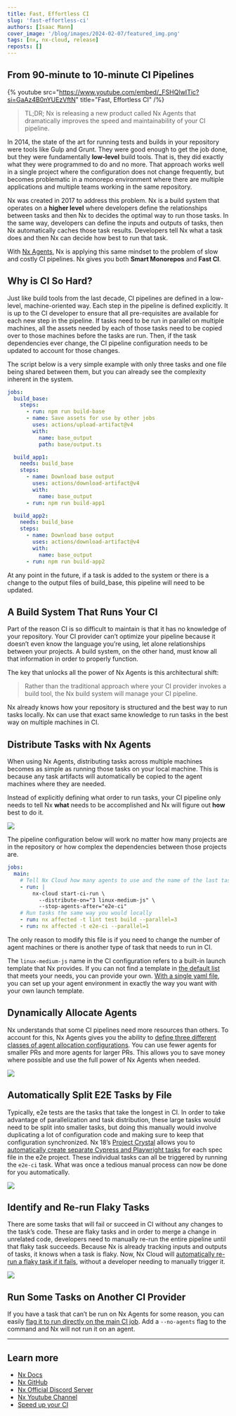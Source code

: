 ```yaml
---
title: Fast, Effortless CI
slug: 'fast-effortless-ci'
authors: [Isaac Mann]
cover_image: '/blog/images/2024-02-07/featured_img.png'
tags: [nx, nx-cloud, release]
reposts: []
---
```


## From 90-minute to 10-minute CI Pipelines

{% youtube src="https://www.youtube.com/embed/_FSHQIwITic?si=GaAz4B0nYUEzVftN" title="Fast, Effortless CI" /%}

> TL;DR; Nx is releasing a new product called Nx Agents that dramatically improves the speed and maintainability of your CI pipeline.

In 2014, the state of the art for running tests and builds in your repository were tools like Gulp and Grunt. They were good enough to get the job done, but they were fundamentally **low-level** build tools. That is, they did exactly what they were programmed to do and no more. That approach works well in a single project where the configuration does not change frequently, but becomes problematic in a monorepo environment where there are multiple applications and multiple teams working in the same repository.

Nx was created in 2017 to address this problem. Nx is a build system that operates on a **higher level** where developers define the relationships between tasks and then Nx to decides the optimal way to run those tasks. In the same way, developers can define the inputs and outputs of tasks, then Nx automatically caches those task results. Developers tell Nx what a task does and then Nx can decide how best to run that task.

With [Nx Agents](/ci/features/distribute-task-execution), Nx is applying this same mindset to the problem of slow and costly CI pipelines. Nx gives you both **Smart Monorepos** and **Fast CI**.

## Why is CI So Hard?

Just like build tools from the last decade, CI pipelines are defined in a low-level, machine-oriented way. Each step in the pipeline is defined explicitly. It is up to the CI developer to ensure that all pre-requisites are available for each new step in the pipeline. If tasks need to be run in parallel on multiple machines, all the assets needed by each of those tasks need to be copied over to those machines before the tasks are run. Then, if the task dependencies ever change, the CI pipeline configuration needs to be updated to account for those changes.

The script below is a very simple example with only three tasks and one file being shared between them, but you can already see the complexity inherent in the system.

```yaml
jobs:
  build_base:
    steps:
      - run: npm run build-base
      - name: Save assets for use by other jobs
        uses: actions/upload-artifact@v4
        with:
          name: base_output
          path: base/output.ts

  build_app1:
    needs: build_base
    steps:
      - name: Download base output
        uses: actions/download-artifact@v4
        with:
          name: base_output
      - run: npm run build-app1

  build_app2:
    needs: build_base
    steps:
      - name: Download base output
        uses: actions/download-artifact@v4
        with:
          name: base_output
      - run: npm run build-app2
```

At any point in the future, if a task is added to the system or there is a change to the output files of build_base, this pipeline will need to be updated.

## A Build System That Runs Your CI

Part of the reason CI is so difficult to maintain is that it has no knowledge of your repository. Your CI provider can’t optimize your pipeline because it doesn’t even know the language you’re using, let alone relationships between your projects. A build system, on the other hand, must know all that information in order to properly function.

The key that unlocks all the power of Nx Agents is this architectural shift:

> Rather than the traditional approach where your CI provider invokes a build tool, the Nx build system will manage your CI pipeline.

Nx already knows how your repository is structured and the best way to run tasks locally. Nx can use that exact same knowledge to run tasks in the best way on multiple machines in CI.

## Distribute Tasks with Nx Agents

When using Nx Agents, distributing tasks across multiple machines becomes as simple as running those tasks on your local machine. This is because any task artifacts will automatically be copied to the agent machines where they are needed.

Instead of explicitly defining what order to run tasks, your CI pipeline only needs to tell Nx **what** needs to be accomplished and Nx will figure out **how** best to do it.

![](/blog/images/2024-02-07/bodyimg1.webp)

The pipeline configuration below will work no matter how many projects are in the repository or how complex the dependencies between those projects are.

```yaml
jobs:
  main:
    # Tell Nx Cloud how many agents to use and the name of the last task
    - run: |
        nx-cloud start-ci-run \
          --distribute-on="3 linux-medium-js" \
          --stop-agents-after="e2e-ci"
    # Run tasks the same way you would locally
    - run: nx affected -t lint test build --parallel=3
    - run: nx affected -t e2e-ci --parallel=1
```

The only reason to modify this file is if you need to change the number of agent machines or there is another type of task that needs to run in CI.

The `linux-medium-js` name in the CI configuration refers to a built-in launch template that Nx provides. If you can not find a template in [the default list](https://github.com/nrwl/nx-cloud-workflows/blob/main/launch-templates/linux.yaml) that meets your needs, you can provide your own. [With a single yaml file](/ci/reference/launch-templates), you can set up your agent environment in exactly the way you want with your own launch template.

## Dynamically Allocate Agents

Nx understands that some CI pipelines need more resources than others. To account for this, Nx Agents gives you the ability to [define three different classes of agent allocation configurations](/ci/features/dynamic-agents). You can use fewer agents for smaller PRs and more agents for larger PRs. This allows you to save money where possible and use the full power of Nx Agents when needed.

![](/blog/images/2024-02-07/bodyimg2.webp)

## Automatically Split E2E Tasks by File

Typically, e2e tests are the tasks that take the longest in CI. In order to take advantage of parallelization and task distribution, these large tasks would need to be split into smaller tasks, but doing this manually would involve duplicating a lot of configuration code and making sure to keep that configuration synchronized. Nx 18’s [Project Crystal](/blog/what-if-nx-plugins-were-more-like-vscode-extensions) allows you to [automatically create separate Cypress and Playwright tasks](/ci/features/split-e2e-tasks) for each spec file in the e2e project. These individual tasks can all be triggered by running the `e2e-ci` task. What was once a tedious manual process can now be done for you automatically.

![](/blog/images/2024-02-07/bodyimg3.webp)

## Identify and Re-run Flaky Tasks

There are some tasks that will fail or succeed in CI without any changes to the task’s code. These are flaky tasks and in order to merge a change in unrelated code, developers need to manually re-run the entire pipeline until that flaky task succeeds. Because Nx is already tracking inputs and outputs of tasks, it knows when a task is flaky. Now, Nx Cloud will [automatically re-run a flaky task if it fails](/ci/features/flaky-tasks), without a developer needing to manually trigger it.

![](/blog/images/2024-02-07/bodyimg4.webp)

## Run Some Tasks on Another CI Provider

If you have a task that can’t be run on Nx Agents for some reason, you can easily [flag it to run directly on the main CI job](/ci/reference/nx-cloud-cli#enablingdisabling-distribution). Add a `--no-agents` flag to the command and Nx will not run it on an agent.

---

## Learn more

- [Nx Docs](/getting-started/intro)
- [Nx GitHub](https://github.com/nrwl/nx)
- [Nx Official Discord Server](https://go.nx.dev/community)
- [Nx Youtube Channel](https://www.youtube.com/@nxdevtools)
- [Speed up your CI](https://nx.dev/nx-cloud/)
